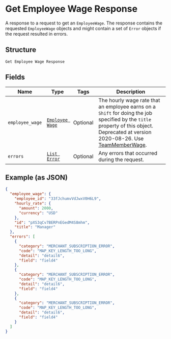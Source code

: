 
# Get Employee Wage Response

A response to a request to get an `EmployeeWage`. The response contains
the requested `EmployeeWage` objects and might contain a set of `Error` objects if
the request resulted in errors.

## Structure

`Get Employee Wage Response`

## Fields

| Name | Type | Tags | Description |
|  --- | --- | --- | --- |
| `employee_wage` | [`Employee Wage`](../../doc/models/employee-wage.md) | Optional | The hourly wage rate that an employee earns on a `Shift` for doing the job specified by the `title` property of this object. Deprecated at version 2020-08-26. Use [TeamMemberWage](entity:TeamMemberWage). |
| `errors` | [`List Error`](../../doc/models/error.md) | Optional | Any errors that occurred during the request. |

## Example (as JSON)

```json
{
  "employee_wage": {
    "employee_id": "33fJchumvVdJwxV0H6L9",
    "hourly_rate": {
      "amount": 2000,
      "currency": "USD"
    },
    "id": "pXS3qCv7BERPnEGedM4S8mhm",
    "title": "Manager"
  },
  "errors": [
    {
      "category": "MERCHANT_SUBSCRIPTION_ERROR",
      "code": "MAP_KEY_LENGTH_TOO_LONG",
      "detail": "detail6",
      "field": "field4"
    },
    {
      "category": "MERCHANT_SUBSCRIPTION_ERROR",
      "code": "MAP_KEY_LENGTH_TOO_LONG",
      "detail": "detail6",
      "field": "field4"
    },
    {
      "category": "MERCHANT_SUBSCRIPTION_ERROR",
      "code": "MAP_KEY_LENGTH_TOO_LONG",
      "detail": "detail6",
      "field": "field4"
    }
  ]
}
```

